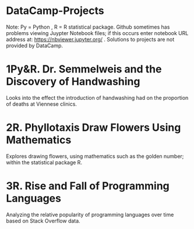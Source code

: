 # DataCamp-Projects
Note: Py = Python , R = R statistical package.
Github sometimes has problems viewing Juypter Notebook files; if this occurs enter notebook URL address at: https://nbviewer.jupyter.org/
. Solutions to projects are not provided by DataCamp.

# 1Py&R. Dr. Semmelweis and the Discovery of Handwashing
Looks into the effect the introduction of handwashing had on the proportion of deaths at Viennese clinics.

# 2R. Phyllotaxis Draw Flowers Using Mathematics
Explores drawing flowers, using mathematics such as the golden number; within the statistical package R.

# 3R. Rise and Fall of Programming Languages
Analyzing the relative popularity of programming languages over time based on Stack Overflow data.
